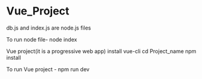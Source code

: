 # Vue_Project

db.js and index.js are node.js files 

To run node file- node index

Vue project(it is a progressive web app) install vue-cli cd Project_name npm install

To run Vue project - npm run dev

